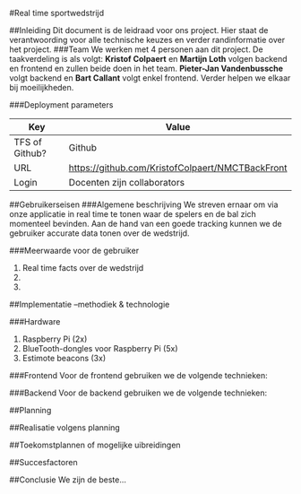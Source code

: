 #Real time sportwedstrijd

##Inleiding
Dit document is de leidraad voor ons project. Hier staat de verantwoording voor alle technische keuzes en verder randinformatie over het project.
###Team
We werken met 4 personen aan dit project.
De taakverdeling is als volgt:
**Kristof Colpaert** en **Martijn Loth** volgen backend en frontend en zullen beide doen in het team. **Pieter-Jan Vandenbussche** volgt backend en **Bart Callant** volgt enkel frontend.
Verder helpen we elkaar bij moeilijkheden.

###Deployment parameters

|Key           |Value                                           |
|--------------|------------------------------------------------|
|TFS of Github?|Github                                          |
|URL           |https://github.com/KristofColpaert/NMCTBackFront|
|Login         |Docenten zijn collaborators                     |

##Gebruikerseisen
###Algemene beschrijving
We streven ernaar om via onze applicatie in real time te tonen waar de spelers en de bal zich momenteel bevinden. Aan de hand van een goede tracking kunnen we de gebruiker accurate data tonen over de wedstrijd.

###Meerwaarde voor de gebruiker
1. Real time facts over de wedstrijd
2. 
3. 

##Implementatie –methodiek & technologie

###Hardware
1. Raspberry Pi (2x)
2. BlueTooth-dongles voor Raspberry Pi (5x)
3. Estimote beacons (3x)

###Frontend
Voor de frontend gebruiken we de volgende technieken:

###Backend
Voor de backend gebruiken we de volgende technieken:

##Planning

##Realisatie volgens planning

##Toekomstplannen of mogelijke uibreidingen

##Succesfactoren

##Conclusie
We zijn de beste...
